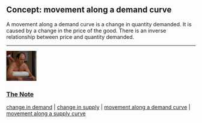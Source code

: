 ## Concept: movement along a demand curve

A movement along a demand curve is a change in quantity demanded. It is caused by a change in the price of the good. There is an inverse relationship between price and quantity demanded.

<hr>
<div class="clip-listing">
<img src="media/icons/note.jpg" alt="The Note icon">

### [The Note](../../clip/18/)

[change in demand](/concept/change-in-demand/) | [change in supply](/concept/change-in-supply/) | [movement along a demand curve](/concept/movement-along-a-demand-curve/) | [movement along a supply curve](/concept/movement-along-a-supply-curve/)
</div>

